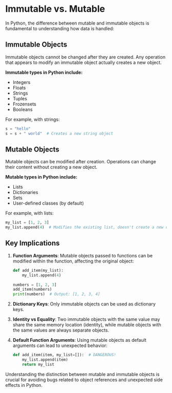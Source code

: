 # Immutable vs. Mutable
In Python, the difference between mutable and immutable objects is fundamental to understanding how data is handled:

## Immutable Objects

Immutable objects cannot be changed after they are created. Any operation that appears to modify an immutable object actually creates a new object.

**Immutable types in Python include:**
- Integers
- Floats
- Strings
- Tuples
- Frozensets
- Booleans

For example, with strings:
```python
s = "hello"
s = s + " world"  # Creates a new string object
```

## Mutable Objects

Mutable objects can be modified after creation. Operations can change their content without creating a new object.

**Mutable types in Python include:**
- Lists
- Dictionaries
- Sets
- User-defined classes (by default)

For example, with lists:
```python
my_list = [1, 2, 3]
my_list.append(4)  # Modifies the existing list, doesn't create a new one
```

## Key Implications

1. **Function Arguments**:
   Mutable objects passed to functions can be modified within the function, affecting the original object:

   ```python
   def add_item(my_list):
       my_list.append(4)
       
   numbers = [1, 2, 3]
   add_item(numbers)
   print(numbers)  # Output: [1, 2, 3, 4]
   ```

2. **Dictionary Keys**:
   Only immutable objects can be used as dictionary keys.

3. **Identity vs Equality**:
   Two immutable objects with the same value may share the same memory location (identity), while mutable objects with the same values are always separate objects.

4. **Default Function Arguments**:
   Using mutable objects as default arguments can lead to unexpected behavior:

   ```python
   def add_item(item, my_list=[]):  # DANGEROUS!
       my_list.append(item)
       return my_list
   ```

Understanding the distinction between mutable and immutable objects is crucial for avoiding bugs related to object references and unexpected side effects in Python.
